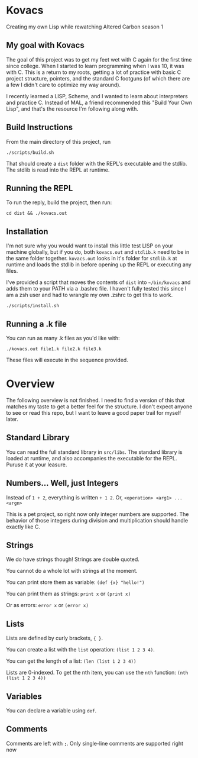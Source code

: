 # Kovacs

Creating my own Lisp while rewatching Altered Carbon season 1

## My goal with Kovacs
The goal of this project was to get my feet wet with C again for the first time since college.  When I started to learn programming when I was 10, it was with C.  This is a return to my roots, getting a lot of practice with basic C project structure, pointers, and the standard C footguns (of which there are a few I didn't care to optimize my way around).  

I recently learned a LISP, Scheme, and I wanted to learn about interpreters and practice C.  Instead of MAL, a friend recommended this "Build Your Own Lisp", and that's the resource I'm following along with.

## Build Instructions

From the main directory of this project, run

```
./scripts/build.sh
```

That should create a `dist` folder with the REPL's executable and the stdlib. The stdlib is read into the REPL at runtime.

## Running the REPL

To run the reply, build the project, then run:

```
cd dist && ./kovacs.out
```

## Installation

I'm not sure why you would want to install this little test LISP on your machine globally, but if you do, both `kovacs.out` and `stdlib.k` need to be in the same folder together. `kovacs.out` looks in it's folder for `stdlib.k` at runtime and loads the stdlib in before opening up the REPL or executing any files.

I've provided a script that moves the contents of `dist` into `~/bin/kovacs` and adds them to your PATH via a .bashrc file. I haven't fully tested this since I am a zsh user and had to wrangle my own .zshrc to get this to work.

```
./scripts/install.sh
```

## Running a .k file

You can run as many .k files as you'd like with:

```
./kovacs.out file1.k file2.k file3.k
```

These files will execute in the sequence provided.

# Overview

The following overview is not finished. I need to find a version of this that matches my taste to get a better feel for the structure. I don't expect anyone to see or read this repo, but I want to leave a good paper trail for myself later.

## Standard Library

You can read the full standard library in `src/libs`. The standard library is loaded at runtime, and also accompanies the executable for the REPL. Puruse it at your leasure.

## Numbers... Well, just Integers

Instead of `1 + 2`, everything is written `+ 1 2`. Or, `<operation> <arg1> ... <argn>`

This is a pet project, so right now only integer numbers are supported. The behavior of those integers during division and multiplication should handle exactly like C.

## Strings

We do have strings though! Strings are double quoted.

You cannot do a whole lot with strings at the moment.

You can print store them as variable: `(def {x} "hello!")`

You can print them as strings: `print x` or `(print x)`

Or as errors: `error x` or `(error x)`

## Lists

Lists are defined by curly brackets, `{ }`.

You can create a list with the `list` operation: `(list 1 2 3 4)`.

You can get the length of a list: `(len (list 1 2 3 4))`

Lists are 0-indexed. To get the nth item, you can use the `nth` function: `(nth (list 1 2 3 4))`

## Variables

You can declare a variable using `def`.

## Comments

Comments are left with `;`. Only single-line comments are supported right now
